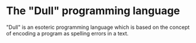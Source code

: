 The "Dull" programming language
===============================

"Dull" is an esoteric programming language which is based on the
concept of encoding a program as spelling errors in a text.

